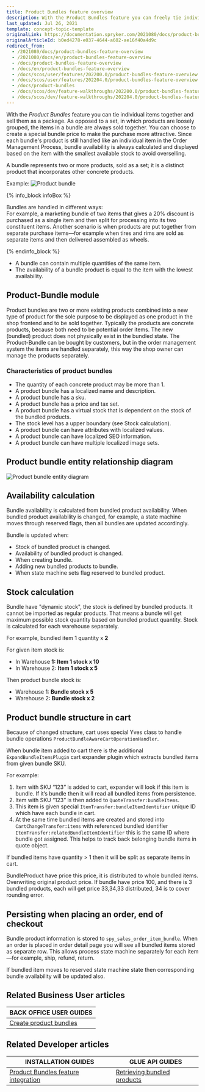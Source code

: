 ```yaml
---
title: Product Bundles feature overview
description: With the Product Bundles feature you can freely tie individual items together and sell them as a package.
last_updated: Jul 26, 2021
template: concept-topic-template
originalLink: https://documentation.spryker.com/2021080/docs/product-bundles-feature-overview
originalArticleId: b0ed4278-e037-4644-a602-ae16f40a4d9c
redirect_from:
  - /2021080/docs/product-bundles-feature-overview
  - /2021080/docs/en/product-bundles-feature-overview
  - /docs/product-bundles-feature-overview
  - /docs/en/product-bundles-feature-overview
  - /docs/scos/user/features/202200.0/product-bundles-feature-overview.html
  - /docs/scos/user/features/202204.0/product-bundles-feature-overview.html
  - /docs/product-bundles
  - /docs/scos/dev/feature-walkthroughs/202200.0/product-bundles-feature-walkthrough.html
  - /docs/scos/dev/feature-walkthroughs/202204.0/product-bundles-feature-walkthrough.html
---
```


With the _Product Bundles_ feature you can tie individual items together and sell them as a package. As opposed to a set, in which products are loosely grouped, the items in a bundle are always sold together. You can choose to create a special bundle price to make the purchase more attractive. Since each bundle's product is still handled like an individual item in the Order Management Process, bundle availability is always calculated and displayed based on the item with the smallest available stock to avoid overselling.

A bundle represents two or more products, sold as a set; it is a distinct product that incorporates other concrete products.

Example:
![Product bundle](https://spryker.s3.eu-central-1.amazonaws.com/docs/Features/Product+Management/Product+Bundles/product_bundles.png)

{% info_block infoBox %}

Bundles are handled in different ways:<br>For example, a marketing bundle of two items that gives a 20% discount is purchased as a single item and then split for processing into its two constituent items. Another scenario is when products are put together from separate purchase items—for example when tires and rims are sold as separate items and then delivered assembled as wheels.

{% endinfo_block %}


* A bundle can contain multiple quantities of the same item.
* The availability of a bundle product is equal to the item with the lowest availability.

## Product-Bundle module

Product bundles are two or more existing products combined into a new type of product for the sole purpose to be displayed as one product in the shop frontend and to be sold together. Typically the products are concrete products, because both need to be potential order items. The new (bundled) product does not physically exist in the bundled state. The Product-Bundle can be bought by customers, but in the order management system the items are handled separately, this way the shop owner can manage the products separately.

### Characteristics of product bundles

* The quantity of each concrete product may be more than 1.
* A product bundle has a localized name and description.
* A product bundle has a sku.
* A product bundle has a price and tax set.
* A product bundle has a virtual stock that is dependent on the stock of the bundled products.
* The stock level has a upper boundary (see Stock calculation).
* A product bundle can have attributes with localized values.
* A product bundle can have localized SEO information.
* A product bundle can have multiple localized image sets.

## Product bundle entity relationship diagram

![Product bundle entity diagram](https://spryker.s3.eu-central-1.amazonaws.com/docs/Features/Product+Management/Product+Bundles/product_bundles_entity_diagram.png)

## Availability calculation

Bundle availability is calculated from bundled product availability. When bundled product availability is changed, for example, a state machine moves through reserved flags, then all bundles are updated accordingly.

Bundle is updated when:

* Stock of bundled product is changed.
* Availability of bundled product is changed.
* When creating bundle.
* Adding new bundled products to bundle.
* When state machine sets flag reserved to bundled product.


## Stock calculation

Bundle have "dynamic stock", the stock is defined by bundled products. It cannot be imported as regular products. That means a bundle will get maximum possible stock quantity based on bundled product quantity. Stock is calculated for each warehouse separately.

For example, bundled item 1 quantity x **2**

For given item stock is:

* In Warehouse **1: Item 1 stock x 10**
* In Warehouse 2: **Item 1 stock x 5**

Then product bundle stock is:

* Warehouse 1: **Bundle stock x 5**
* Warehouse 2: **Bundle stock x 2**

## Product bundle structure in cart

Because of changed structure, cart uses special Yves class to handle bundle operations `ProductBundleAwareCartOperationHandler`.

When bundle item added to cart there is the additional `ExpandBundleItemsPlugin` cart expander plugin which extracts bundled items from given bundle SKU.

For example:

1. Item with SKU “123” is added to cart, expander will look if this item is bundle. If it’s bundle then it will read all bundled items from persistence.
2. Item with SKU “123” is then added to `QuoteTransfer:bundleItems`.
3. This item is given special `ItemTransfer:bundleItemIdentifier` unique ID which have each bundle in cart.
4. At the same time bundled items are created and stored into `CartChangeTransfer:items` with referenced bundled identifier `ItemTransfer:relatedBundleItemIdentifier` this is the same ID where bundle got assigned. This helps to track back belonging bundle items in quote object.

If bundled items have quantity&nbsp;<span aria-label="and then">></span> 1 then it will be split as separate items in cart.

BundleProduct have price this price, it is distributed to whole bundled items. Overwriting original product price. If bundle have price 100, and there is 3 bundled products, each will get price 33,34,33 distributed, 34 is to cover rounding error.

## Persisting when placing an order, end of checkout

Bundle product information is stored to `spy_sales_order_item_bundle`. When an order is placed in order detail page you will see all bundled items stored as separate row. This allows process state machine separately for each item—for example, ship, refund, return.

If bundled item moves to reserved state machine state then corresponding bundle availability will be updated also.

## Related Business User articles

|BACK OFFICE USER GUIDES|
|---|
| [Create product bundles](/docs/pbc/all/product-information-management/{{page.version}}/manage-in-the-back-office/products/manage-abstract-products-and-product-bundles/create-abstract-products-and-product-bundles.html)  |

## Related Developer articles

|INSTALLATION GUIDES | GLUE API GUIDES  |
|---------|---------|
|[Product Bundles feature integration](/docs/pbc/all/product-information-management/{{page.version}}/install-and-upgrade/install-features/install-the-product-bundles-feature.html) | [Retrieving bundled products](/docs/pbc/all/product-information-management/{{page.version}}/manage-using-glue-api/glue-api-retrieve-bundled-products.html) |

